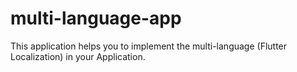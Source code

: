 # multi-language-app
This application helps you to implement the multi-language (Flutter Localization) in your Application.
